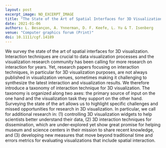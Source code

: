 ```yaml
---
layout: post
excerpt_image: NO_EXCERPT_IMAGE
title: "The State of the Art of Spatial Interfaces for 3D Visualization"
date: 2021-01-06
authors: L. Besançon, A. Ynnerman, D. F. Keefe, L. Yu & T. Isenberg
venue: "Computer graphics forum (Print)"
doi: 10.1111/cgf.14189
---
```

We survey the state of the art of spatial interfaces for 3D visualization. Interaction techniques are crucial to data visualization processes and the visualization research community has been calling for more research on interaction for years. Yet, research papers focusing on interaction techniques, in particular for 3D visualization purposes, are not always published in visualization venues, sometimes making it challenging to synthesize the latest interaction and visualization results. We therefore introduce a taxonomy of interaction technique for 3D visualization. The taxonomy is organized along two axes: the primary source of input on the one hand and the visualization task they support on the other hand. Surveying the state of the art allows us to highlight specific challenges and missed opportunities for research in 3D visualization. In particular, we call for additional research in: (1) controlling 3D visualization widgets to help scientists better understand their data, (2) 3D interaction techniques for dissemination, which are under‐explored yet show great promise for helping museum and science centers in their mission to share recent knowledge, and (3) developing new measures that move beyond traditional time and errors metrics for evaluating visualizations that include spatial interaction.
